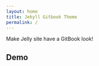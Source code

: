 ```yaml
---
layout: home
title: Jekyll Gitbook Theme
permalink: /
---
```


Make Jelly site have a GitBook look!

## Demo
